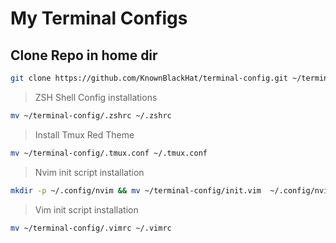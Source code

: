 # My Terminal Configs

## Clone Repo in home dir
```bash
git clone https://github.com/KnownBlackHat/terminal-config.git ~/terminal-config
```
> ZSH Shell Config installations
```bash
mv ~/terminal-config/.zshrc ~/.zshrc
```

> Install Tmux Red Theme 

```bash
mv ~/terminal-config/.tmux.conf ~/.tmux.conf
```

> Nvim init script installation

```bash
mkdir -p ~/.config/nvim && mv ~/terminal-config/init.vim  ~/.config/nvim/init.vim 
```

> Vim init script installation

```bash
mv ~/terminal-config/.vimrc ~/.vimrc
```
 
